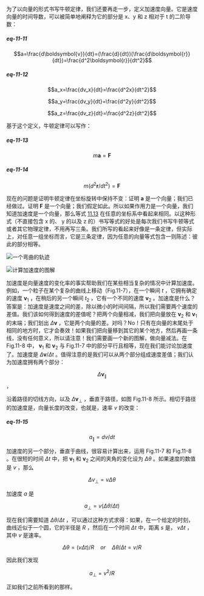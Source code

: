 为了以向量的形式书写牛顿定律，我们还要再走一步，定义加速度向量。它是速度向量的时间导数，可以被简单地阐释为它的部分是 x、y 和 z 相对于 t 的二阶导数：

##### eq-11-11

$$a=\frac{d\boldsymbol{v}}{dt}=(\frac{d}{dt})(\frac{d\boldsymbol{r}}{dt})=\frac{d^2\boldsymbol{r}}{dt^2}$$

##### eq-11-12

$$a_x=\frac{dv_x}{dt}=\frac{d^2x}{dt^2}$$

$$a_y=\frac{dv_y}{dt}=\frac{d^2y}{dt^2}$$

$$a_z=\frac{dv_z}{dt}=\frac{d^2z}{dt^2}$$

基于这个定义，牛顿定律可以写作：

##### eq-11-13

$$m\boldsymbol{a}=\boldsymbol{F}$$

##### eq-11-14

$$m(d^2\boldsymbol{r}/dt^2)=\boldsymbol{F}$$

现在的问题是证明牛顿定律在坐标旋转中保持不变：证明 $\boldsymbol{a}$ 是一个向量；我们已经做过。证明 $\boldsymbol{F}$ 是一个向量；我们假定如此。所以如果作用力是一个向量，我们知道加速度是一个向量，那么等式 [11.13](/volume-1/11-vectors/11-6-newton's-laws-in-vector-notation.md#eq-11-13) 在任意的坐标系中看起来相同。以这种形式（不直接包含 x 的、 y 的以及 z 的）书写等式的好处是每次我们书写牛顿等式或者其它物理定律，不用再写三条。我们所写的看起来好像是一条定律，但实际上，对任意一组坐标而言，它是三条定律，因为任意的向量等式包含一则陈述：彼此的部分相等。

![一个弯曲的轨迹](/assets/volume-1/fig-11-7.png)

![计算加速度的图解](/assets/volume-1/fig-11-8.png)

加速度是向量速度的变化率的事实帮助我们在某些相当复杂的情况中计算加速度。例如，一个粒子在某个复杂的曲线上移动（Fig.11-7），在一个瞬间 $t$ ，它拥有确定的速度 $\boldsymbol{v}_1$ ，在稍后的另一个瞬间 $t_2$ ，它有一个不同的速度 $\boldsymbol{v}_2$ 。加速度是什么？答案是：加速度是速度之间的差，除以微小的时间间隔，所以我们需要两个速度的差值。我们该如何得到速度的差值呢？把两个向量相减，我们把向量放在 $\boldsymbol{v}_2$ 和 $\boldsymbol{v}_1$ 的末端；我们划出 $\Delta{\boldsymbol{v}}$ ，它是两个向量的差。对吗？No！只有在向量的末尾处于相同的地方时，它才会奏效！如果我们把向量移到其它的某个地方，然后再画一条线，没有任何意义，所以请注意！我们需要画一个新的图解，做向量减法。在 Fig.11-8 中， $\boldsymbol{v}_1$ 和 $\boldsymbol{v}_2$ 与 Fig.11-7 中的部分平行且相等，现在我们能讨论加速度了。加速度是 $\Delta{\boldsymbol{v}}/\Delta{t}$ 。值得注意的是我们可以从两个部分组成速度差值；我们认为加速度拥有两个部分： 

$$\Delta{\boldsymbol{v}}_{\parallel}$$ ，

沿着路径的切线方向，以及 $\Delta{\boldsymbol{v}}_{\perp}$ ，垂直于路径，如图 Fig.11-8 所示。相切于路径的加速度是，向量长度的改变，也就是，速率 $v$ 的改变：

##### eq-11-15

$$a_{\parallel}=dv/dt$$

加速度的另一个部分，垂直于曲线，很容易计算出来，运用 Fig.11-7 和 Fig.11-8 。在很短的时间 $\Delta{t}$ 中，把 $\boldsymbol{v}_1$ 和 $\boldsymbol{v}_2$ 之间的夹角的变化设为 $\Delta{\theta}$ 。如果速度的数值是 $v$ ，那么


$$\Delta{v}_{\perp}=v\Delta{\theta}$$

加速度 $a$ 是

$$a_{\perp}=v(\Delta{\theta}/\Delta{t})$$

现在我们需要知道 $\Delta{\theta}/\Delta{t}$ ，可以通过这种方式求得：如果，在一个给定的时刻，曲线近似于一个圆，它的半径是 $R$ ，然后在一个时间 $\Delta{t}$ 中，距离 $s$ 是， $v\Delta{t}$ ，其中 $v$ 是速率。

$$\Delta{\theta}=(v\Delta{t})/R \quad or \quad \Delta{\theta}/\Delta{t}=v/R $$

因此我们发现

$$a_{\perp}=v^2/R$$

正如我们之前所看到的那样。
